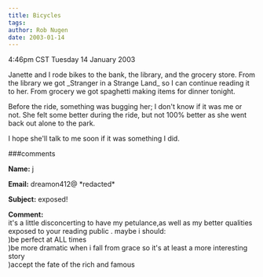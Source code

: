 ```yaml
---
title: Bicycles
tags: 
author: Rob Nugen
date: 2003-01-14
---
```


<p class=date>4:46pm CST Tuesday 14 January 2003</p>

<p>Janette and I rode bikes to the bank, the library, and the grocery
store.  From the library we got _Stranger in a Strange Land_ so I can
continue reading it to her.  From grocery we got spaghetti making
items for dinner tonight.</p>

<p>Before the ride, something was bugging her; I don't know if it was
me or not.  She felt some better during the ride, but not 100% better
as she went back out alone to the park.</p>

<p>I hope she'll talk to me soon if it was something I did.</p>

###comments

<p><b>Name:</b> j

<p><b>Email:</b> dreamon412@ *redacted*

<p><b>Subject:</b> exposed!

<p><b>Comment:</b>
<br>it's a little disconcerting to have my petulance,as well as my better qualities exposed to your reading public .  maybe i should:<br>
)be perfect at ALL times<br>
)be more dramatic when i fall from grace so it's at least a more interesting story<br>
)accept the fate of the rich and famous
